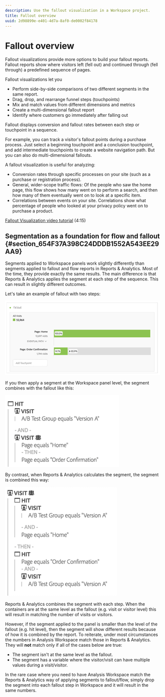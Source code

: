 ```yaml
---
description: Use the fallout visualization in a Workspace project.
title: Fallout overview
uuid: 2d98899e-e401-4d7a-8af0-de0002f84178
---
```


# Fallout overview

Fallout visualizations provide more options to build your fallout reports. Fallout reports show where visitors left (fell out) and continued through (fell through) a predefined sequence of pages.

Fallout visualizations let you

* Perform side-by-side comparisons of two different segments in the same report.
* Drag, drop, and rearrange funnel steps (touchpoints) 
* Mix and match values from different dimensions and metrics 
* Create a multi-dimensional fallout report 
* Identify where customers go immediately after falling out

Fallout displays conversion and fallout rates between each step or touchpoint in a sequence.

For example, you can track a visitor's fallout points during a purchase process. Just select a beginning touchpoint and a conclusion touchpoint, and add intermediate touchpoints to create a website navigation path. But you can also do multi-dimensional fallouts.

A fallout visualization is useful for analyzing:

* Conversion rates through specific processes on your site (such as a purchase or registration process).
* General, wider-scope traffic flows: Of the people who saw the home page, this flow shows how many went on to perform a search, and then how many of them eventually went on to look at a specific item.
* Correlations between events on your site. Correlations show what percentage of people who looked at your privacy policy went on to purchase a product.

[Fallout Visualization video tutorial](https://docs.adobe.com/content/help/en/analytics-learn/tutorials/analysis-workspace/analyzing-customer-journeys/fallout-visualization.html) (4:15)

## Segmentation as a foundation for flow and fallout {#section_654F37A398C24DDDB1552A543EE29AA9}

Segments applied to Workspace panels work slightly differently than segments applied to fallout and flow reports in Reports & Analytics. Most of the time, they provide exactly the same results. The main difference is that Reports & Analytics applies the segment at each step of the sequence. This can result in slightly different outcomes.

Let's take an example of fallout with two steps:

![](assets/fallout_segments1.png)

If you then apply a segment at the Workspace panel level, the segment combines with the fallout like this:

![](assets/fallout_seg.png)

By contrast, when Reports & Analytics calculates the segment, the segment is combined this way:

![](assets/fallout_segments3.png)

Reports & Analytics combines the segment with each step. When the containers are at the same level as the fallout (e.g. visit or visitor level) this will result in matching the number of visits or visitors.

However, if the segment applied to the panel is smaller than the level of the fallout (e.g. hit level), then the segment will show different results because of how it is combined by the report. To reiterate, under most circumstances the numbers in Analysis Workspace match those in Reports & Analytics. They will **not** match only if all of the cases below are true:

* The segment isn't at the same level as the fallout.
* The segment has a variable where the visitor/visit can have multiple values during a visit/visitor.

In the rare case where you need to have Analysis Workspace match the Reports & Analytics way of applying segments to fallout/flow, simply drop the segment into each fallout step in Workspace and it will result in the same numbers.
